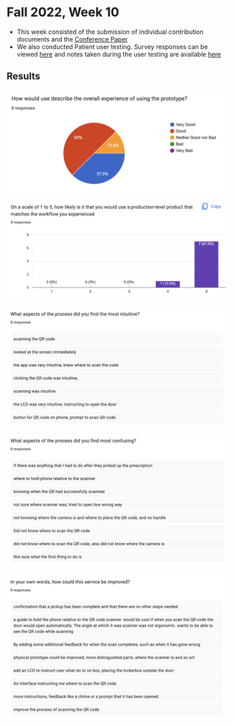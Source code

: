 # Fall 2022, Week 10

- This week consisted of the submission of individual contribution documents and the [Conference Paper](../conference-paper.md)
- We also conducted Patient user testing. Survey responses can be viewed [here](https://docs.google.com/forms/d/1DXj8N0iFc0wadssu3n4uaHvFv_khjRrkxsGTI6ct0BE/edit#responses) and notes taken during the user testing are available [here](./patient-user-testing-notes.md)

## Results

![results 1](./p1.png)

![results 2](./p2.png)

![results 3](./p3.png)

![results 4](./p4.png)

![results 5](./p5.png)
